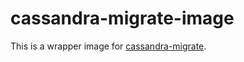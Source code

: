 cassandra-migrate-image
===

This is a wrapper image for [cassandra-migrate](https://github.com/Cobliteam/cassandra-migrate).

